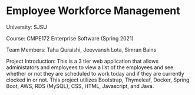 # Employee Workforce Management
University: SJSU

Course: CMPE172 Enterprise Software (Spring 2021)

Team Members: Taha Quraishi, Jeevvansh Lota, Simran Bains

Project Introduction: This is a 3 tier web application that allows administators and employees to view a list of the employees and see whether or not they are scheduled to work today and if they are currently clocked in or not. This project utilizes Bootstrap, Thymeleaf, Docker, Spring Boot, AWS, RDS (MySQL), CSS, HTML, Javascript, and Java.

